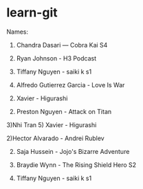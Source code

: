 # learn-git

Names:

1) Chandra Dasari — Cobra Kai S4

2) Ryan Johnson - H3 Podcast
3) Tiffany Nguyen - saiki k s1

2) Alfredo Gutierrez Garcia - Love Is War 

2. Xavier - Higurashi

2) Preston Nguyen - Attack on Titan

3)Nhi Tran
5) Xavier - Higurashi

2)Hector Alvarado - Andrei Rublev

2) Saja Hussein - Jojo's Bizarre Adventure

2) Braydie Wynn - The Rising Shield Hero S2

2) Tiffany Nguyen - saiki k s1
